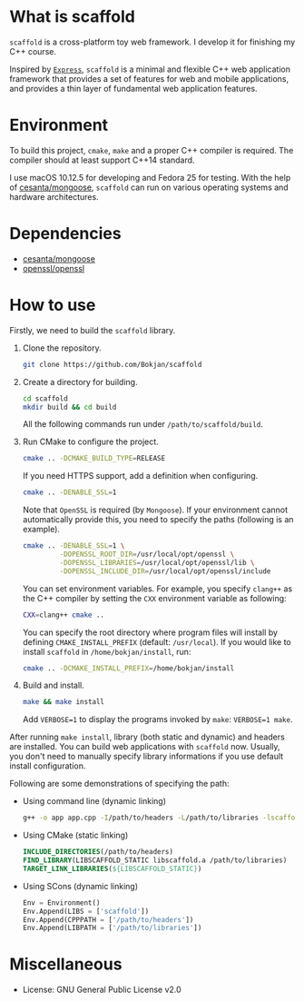 # What is scaffold
`scaffold` is a cross-platform toy web framework. I develop it for finishing my C++ course.

Inspired by [`Express`](https://expressjs.com), `scaffold` is a minimal and flexible C++ web application framework that provides a set of features for web and mobile applications, and provides a thin layer of fundamental web application features.

# Environment
To build this project, `cmake`, `make` and a proper C++ compiler is required. The compiler should at least support C++14 standard.

I use macOS 10.12.5 for developing and Fedora 25 for testing. With the help of [cesanta/mongoose](https://github.com/cesanta/mongoose), `scaffold` can run on various operating systems and hardware architectures.

# Dependencies
- [cesanta/mongoose](https://github.com/cesanta/mongoose)
- [openssl/openssl](https://github.com/openssl/openssl)

# How to use
Firstly, we need to build the `scaffold` library.

1. Clone the repository.
   ```bash
   git clone https://github.com/Bokjan/scaffold
   ```
2. Create a directory for building.
   ```bash
   cd scaffold
   mkdir build && cd build
   ```
   All the following commands run under `/path/to/scaffold/build`.
3. Run CMake to configure the project.
   ```bash
   cmake .. -DCMAKE_BUILD_TYPE=RELEASE
   ```
   If you need HTTPS support, add a definition when configuring.
   ```bash
   cmake .. -DENABLE_SSL=1
   ```
   Note that `OpenSSL` is required (by `Mongoose`). If your environment cannot automatically provide this, you need to specify the paths (following is an example).
   ```bash
   cmake .. -DENABLE_SSL=1 \
            -DOPENSSL_ROOT_DIR=/usr/local/opt/openssl \
            -DOPENSSL_LIBRARIES=/usr/local/opt/openssl/lib \
            -DOPENSSL_INCLUDE_DIR=/usr/local/opt/openssl/include
   ```
   You can set environment variables. For example, you specify `clang++` as the C++ compiler by setting the `CXX` environment variable as following:
   ```bash
   CXX=clang++ cmake ..
   ```
   You can specify the root directory where program files will install by defining `CMAKE_INSTALL_PREFIX` (default: `/usr/local`). If you would like to install `scaffold` in `/home/bokjan/install`, run:
   ```bash
   cmake .. -DCMAKE_INSTALL_PREFIX=/home/bokjan/install
   ```

4. Build and install.
   ```bash
   make && make install
   ```
   Add `VERBOSE=1` to display the programs invoked by `make`: `VERBOSE=1 make`.

After running `make install`, library (both static and dynamic) and headers are installed. You can build web applications with `scaffold` now. Usually, you don't need to manually specify library informations if you use default install configuration.

Following are some demonstrations of specifying the path:
- Using command line (dynamic linking)
    ```bash
    g++ -o app app.cpp -I/path/to/headers -L/path/to/libraries -lscaffold
    ```
- Using CMake (static linking)
    ```cmake
    INCLUDE_DIRECTORIES(/path/to/headers)
    FIND_LIBRARY(LIBSCAFFOLD_STATIC libscaffold.a /path/to/libraries)
    TARGET_LINK_LIBRARIES(${LIBSCAFFOLD_STATIC})
    ```
- Using SCons (dynamic linking)
    ```python
    Env = Environment()
    Env.Append(LIBS = ['scaffold'])
    Env.Append(CPPPATH = ['/path/to/headers'])
    Env.Append(LIBPATH = ['/path/to/libraries'])
    ```

# Miscellaneous
- License: GNU General Public License v2.0
